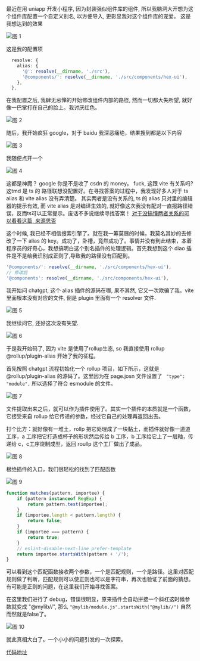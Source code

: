 最近在用 uniapp 开发小程序, 因为封装强似组件库的组件, 所以我脑洞大开想为这个组件库配置一个自定义别名, 以方便导入, 更彰显我对这个组件库的宠爱。 
这是我想达到的效果

![图 1](https://cdn.jsdelivr.net/gh/Journey98/A-week-to-learn@assert/image/55f755bb66d33494c94bb94e7ec4ac9c4281d90b204d920743589a2b16840599.png)  



这是我的配置项
```ts
  resolve: {
    alias: {
      '@': resolve(__dirname, './src'),
      '@components/': resolve(__dirname, './src/components/hex-ui'),
    },
  },
```

在我配置之后, 我肆无忌惮的开始修改组件内部的路径, 然而一切都大失所望, 就好像一巴掌打在自己的脸上。我讨厌红色。

![图 2](https://cdn.jsdelivr.net/gh/Journey98/A-week-to-learn@assert/image/abc7b5a9b55d99897bbfc7ef2da80ea38a038a56bb2542a76c1c16498d731c6e.png)  


随后，我开始疯狂 google，对于 baidu 我深恶痛绝，结果搜到都是以下内容

![图 3](https://cdn.jsdelivr.net/gh/Journey98/A-week-to-learn@assert/image/4b359ff72aa1443dc16cbb4ab7d2f68285c15e5c9def7a2510151ea7a3e76512.png)  


我随便点开一个

![图 4](https://cdn.jsdelivr.net/gh/Journey98/A-week-to-learn@assert/image/c34a97556978cb2b89a9d772ffecd645eee898a22f6c4258bbc3ce6fcf618642.png)  


这都是神魔？ google 你是不是收了 csdn 的 money。 fuck, 这跟 vite 有关系吗? 这tmd 是 ts 的 路径联想没配置好。在寻找答案的过程中，我发现好多人对于 ts alias 和 vite alias 没有弄清楚。 其实两者是没有关系的, ts 的 alias 只对里的编辑器的提示有效, 而 vite alias 是对编译生效的, 就好像这次我没有配对一直报路径错误，反而ts可以正常提示。废话不多说继续寻找答案！ [对于没搞懂两者关系的可以看看这篇, 来源思否](滑动验证页面)

这个时候, 我已经不相信搜索引擎了。就在我一筹莫展的时候，我莫名其妙的去修改了一下 alias 的 key。成功了，卧槽，竟然成功了。事情并没有到此结束，本着程序员的好奇心，我想搞明白这个别名插件的处理逻辑。首先我想到这个 diao 插件是不是给我识别成正则了,导致我的路径没有匹配到。
```ts
'@components/': resolve(__dirname, './src/components/hex-ui'),
// 修改后
'@components': resolve(__dirname, './src/components/hex-ui'),
```

我开始问 chatgpt, 这个 alias 插件的源码在哪, 果不其然, 它又一次欺骗了我。vite 里面根本没有对应的文件, 倒是 plugin 里面有一个 resolver 文件.


![图 5](https://cdn.jsdelivr.net/gh/Journey98/A-week-to-learn@assert/image/e3c20facff86b385d1cb95f2bc45825e434c9f51cafc52614cb4e09a4967f7ab.png)  


我继续问它, 还好这次没有失望.


![图 6](https://cdn.jsdelivr.net/gh/Journey98/A-week-to-learn@assert/image/8d7db3001866ea131fcc144c2f66516343063588b00f7b3e35c359ce660f4177.png)  



于是我开始码了, 因为 vite 是使用了rollup生态, so 我直接使用 rollup @rollup/plugin-alias 开始了我的征程。

首先按照 chatgpt 流程初始化一个 rollup 项目，如下所示，这就是 @rollup/plugin-alias 的源码了。这里因为在 page.josn 文件设置了 ` "type": "module",` 所以选择了符合 esmodule 的文件。


![图 7](https://cdn.jsdelivr.net/gh/Journey98/A-week-to-learn@assert/image/5fff061b172d02c7883387475b8a24b9a988b1387972ed73048ffd48f480b147.png)  


文件提取出来之后，就可以作为插件使用了。其实一个插件的本质就是一个函数，它接受来自 rollup 给它传递的参数，经过它自己的处理再返回出去。

打个比方：就好像有一堆土，rollp 把它处理成了一块黏土，而插件就好像一道道工序，a 工序把它打造成杯子的形状然后传给 b 工序，b 工序给它上了一层釉，传递给 c，c工序烧制成型，返回 roullp 这个工厂做出了成品。

![图 8](https://cdn.jsdelivr.net/gh/Journey98/A-week-to-learn@assert/image/1482f6d75aa90fa0b44c8191acda4338868280afe8d836c373c5e1a07cc135cf.png)  



根绝插件的入口，我们很轻松的找到了匹配函数

![图 9](https://cdn.jsdelivr.net/gh/Journey98/A-week-to-learn@assert/image/fe2f345cc8687318e85845d55a4080e6adb899096f287092cad23c3d9cfe2b5d.png)  


```js
function matches(pattern, importee) {
    if (pattern instanceof RegExp) {
        return pattern.test(importee);
    }
    if (importee.length < pattern.length) {
        return false;
    }
    if (importee === pattern) {
        return true;
    }
    // eslint-disable-next-line prefer-template
    return importee.startsWith(pattern + '/');
}
```

可以看到这个匹配函数接收两个参数，一个是匹配规则，一个是路径。这里对匹配规则做了判断，匹配规则可以使正则也可以是字符串，再次也验证了前面的猜想。有可能是正则的问题，在这里我们开始寻找答案。

在这里我们进行了 debug，错误很明显，原来插件会自动拼接一个斜杠这时候参数就变成 "@mylib//",
那么 `"@mylib/module.js".startsWith("@mylib//")` 自然而然就是false了。

![图 10](https://cdn.jsdelivr.net/gh/Journey98/A-week-to-learn@assert/image/cbb1ab3f3e5ebd83fd813008af8e4abe949a01b98244256c81fc7f16c29c110a.png)  


就此真相大白了。一个小小的问题引发的一次探索。

[代码地址](https://github.com/Journey98/roullp-alias)